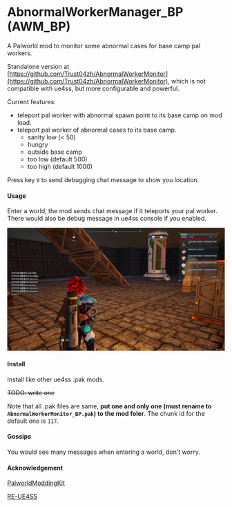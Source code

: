 # AbnormalWorkerManager_BP (AWM_BP)

A Palworld mod to monitor some abnormal cases for base camp pal workers.

Standalone version at [https://github.com/Trust04zh/AbnormalWorkerMonitor](https://github.com/Trust04zh/AbnormalWorkerMonitor), which is not compatible with ue4ss, but more configurable and powerful.

Current features:

- teleport pal worker with abnormal spawn point to its base camp on mod load.
- teleport pal worker of abnormal cases to its base camp.
  - sanity low (< 50)
  - hungry
  - outside base camp
  - too low (default 500)
  - too high (default 1000)

Press key `0` to send debugging chat message to show you location.

#### Usage

Enter a world, the mod sends chat message if it teleports your pal worker. There would also be debug message in ue4ss console if you enabled.

![example](assets/example.jpg)

#### Install

Install like other ue4ss .pak mods.

~~TODO: write one~~

Note that all .pak files are same, **put one and only one (must rename to `AbnormalWorkerMonitor_BP.pak`) to the mod foler**. The chunk id for the default one is `117`.

#### Gossips

You would see many messages when entering a world, don't worry.

#### Acknowledgement

[PalworldModdingKit](https://github.com/localcc/PalworldModdingKit)

[RE-UE4SS](https://github.com/UE4SS-RE/RE-UE4SS)

